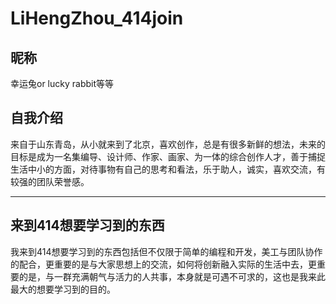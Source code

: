 # LiHengZhou_414join
## 昵称
幸运兔or lucky rabbit等等
## 自我介绍
来自于山东青岛，从小就来到了北京，喜欢创作，总是有很多新鲜的想法，未来的目标是成为一名集编导、设计师、作家、画家、为一体的综合创作人才，善于捕捉生活中小的方面，对待事物有自己的思考和看法，乐于助人，诚实，喜欢交流，有较强的团队荣誉感。
***
## 来到414想要学习到的东西
我来到414想要学习到的东西包括但不仅限于简单的编程和开发，美工与团队协作的配合，更重要的是与大家思想上的交流，如何将创新融入实际的生活中去，更重要的是，与一群充满朝气与活力的人共事，本身就是可遇不可求的，这也是我来此最大的想要学习到的目的。
